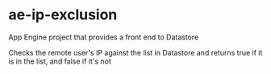 # ae-ip-exclusion

App Engine project that provides a front end to Datastore

Checks the remote user's IP against the list in Datastore and returns true if it is in the list, and false if it's not
